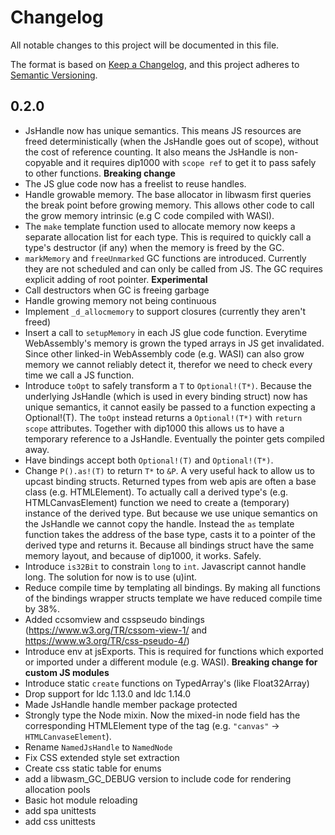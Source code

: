 # Changelog
All notable changes to this project will be documented in this file.

The format is based on [Keep a Changelog](https://keepachangelog.com/en/1.0.0/),
and this project adheres to [Semantic Versioning](https://semver.org/spec/v2.0.0.html).

## 0.2.0

- JsHandle now has unique semantics. This means JS resources are freed deterministically (when the JsHandle goes out of scope), without the cost of reference counting. It also means the JsHandle is non-copyable and it requires dip1000 with `scope ref` to get it to pass safely to other functions. **Breaking change**
- The JS glue code now has a freelist to reuse handles.
- Handle growable memory. The base allocator in libwasm first queries the break point before growing memory. This allows other code to call the grow memory intrinsic (e.g C code compiled with WASI).
- The `make` template function used to allocate memory now keeps a separate allocation list for each type. This is required to quickly call a type's destructor (if any) when the memory is freed by the GC. 
- `markMemory` and `freeUnmarked` GC functions are introduced. Currently they are not scheduled and can only be called from JS. The GC requires explicit adding of root pointer. **Experimental** 
- Call destructors when GC is freeing garbage
- Handle growing memory not being continuous
- Implement `_d_allocmemory` to support closures (currently they aren't freed)
- Insert a call to `setupMemory` in each JS glue code function. Everytime WebAssembly's memory is grown the typed arrays in JS get invalidated. Since other linked-in WebAssembly code (e.g. WASI) can also grow memory we cannot reliably detect it, therefor we need to check every time we call a JS function.
- Introduce `toOpt` to safely transform a `T` to `Optional!(T*)`. Because the underlying JsHandle (which is used in every binding struct) now has unique semantics, it cannot easily be passed to a function expecting a Optional!(T). The `toOpt` instead returns a `Optional!(T*)` with `return scope` attributes. Together with dip1000 this allows us to have a temporary reference to a JsHandle. Eventually the pointer gets compiled away.
- Have bindings accept both `Optional!(T)` and `Optional!(T*)`.
- Change `P().as!(T)` to return `T*` to `&P`. A very useful hack to allow us to upcast binding structs. Returned types from web apis are often a base class (e.g. HTMLElement). To actually call a derived type's (e.g. HTMLCanvasElement) function we need to create a (temporary) instance of the derived type. But because we use unique semantics on the JsHandle we cannot copy the handle. Instead the `as` template function takes the address of the base type, casts it to a pointer of the derived type and returns it. Because all bindings struct have the same memory layout, and because of dip1000, it works. Safely.
- Introduce `is32Bit` to constrain `long` to `int`. Javascript cannot handle long. The solution for now is to use (u)int.
- Reduce compile time by templating all bindings. By making all functions of the bindings wrapper structs template we have reduced compile time by 38%.
- Added ccsomview and csspseudo bindings (https://www.w3.org/TR/cssom-view-1/ and https://www.w3.org/TR/css-pseudo-4/)
- Introduce env at jsExports. This is required for functions which exported or imported under a different module (e.g. WASI). **Breaking change for custom JS modules**
- Introduce static `create` functions on TypedArray's (like Float32Array)
- Drop support for ldc 1.13.0 and ldc 1.14.0
- Made JsHandle handle member package protected
- Strongly type the Node mixin. Now the mixed-in node field has the corresponding HTMLElement type of the tag (e.g. `"canvas"` -> `HTMLCanvaseElement`).
- Rename `NamedJsHandle` to `NamedNode`
- Fix CSS extended style set extraction
- Create css static table for enums
- add a libwasm_GC_DEBUG version to include code for rendering allocation pools
- Basic hot module reloading
- add spa unittests
- add css unittests
